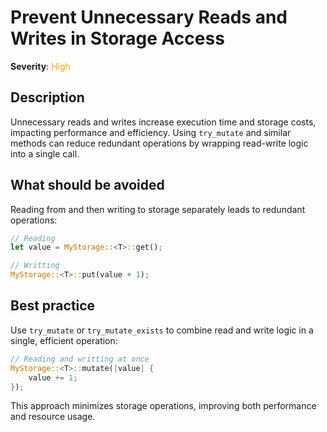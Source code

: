# Prevent Unnecessary Reads and Writes in Storage Access

**Severity**: <span style="color:orange;">High</span>

## Description

Unnecessary reads and writes increase execution time and storage costs, impacting performance and efficiency. Using
`try_mutate` and similar methods can reduce redundant operations by wrapping read-write logic into a single call.

## What should be avoided

Reading from and then writing to storage separately leads to redundant operations:

```rust
// Reading
let value = MyStorage::<T>::get();

// Writting
MyStorage::<T>::put(value + 1);
```

## Best practice

Use `try_mutate` or `try_mutate_exists` to combine read and write logic in a single, efficient operation:

```rust
// Reading and writting at once
MyStorage::<T>::mutate(|value| {
    value += 1;
});
```

This approach minimizes storage operations, improving both performance and resource usage.

